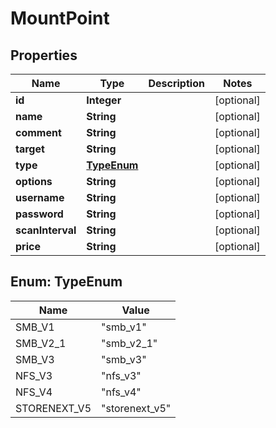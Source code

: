 
# MountPoint

## Properties
Name | Type | Description | Notes
------------ | ------------- | ------------- | -------------
**id** | **Integer** |  |  [optional]
**name** | **String** |  |  [optional]
**comment** | **String** |  |  [optional]
**target** | **String** |  |  [optional]
**type** | [**TypeEnum**](#TypeEnum) |  |  [optional]
**options** | **String** |  |  [optional]
**username** | **String** |  |  [optional]
**password** | **String** |  |  [optional]
**scanInterval** | **String** |  |  [optional]
**price** | **String** |  |  [optional]


<a name="TypeEnum"></a>
## Enum: TypeEnum
Name | Value
---- | -----
SMB_V1 | &quot;smb_v1&quot;
SMB_V2_1 | &quot;smb_v2_1&quot;
SMB_V3 | &quot;smb_v3&quot;
NFS_V3 | &quot;nfs_v3&quot;
NFS_V4 | &quot;nfs_v4&quot;
STORENEXT_V5 | &quot;storenext_v5&quot;



